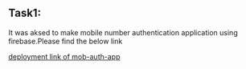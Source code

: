 <h2>Task1:</h2>
<p>It was aksed to make mobile number authentication application using firebase.Please find the below link</p>
<a href="https://mern-projects-kglb.vercel.app/">deployment link of mob-auth-app</a>

